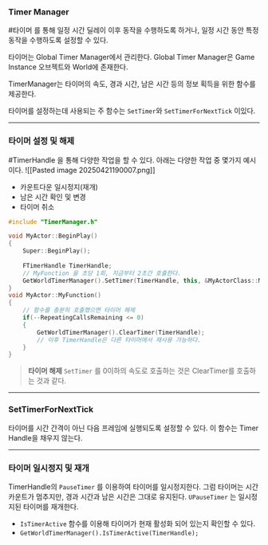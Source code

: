 ### Timer Manager
#타이머 를 통해 일정 시간 딜레이 이후 동작을 수행하도록 하거나, 일정 시간 동안 특정 동작을 수행하도록 설정할 수 있다.

타이머는 Global Timer Manager에서 관리한다.
Global Timer Manager은 Game Instance 오브젝트와 World에 존재한다.

TimerManager는 타이머의 속도, 경과 시간, 남은 시간 등의 정보 획득을 위한 함수를 제공한다.

타이머를 설정하는데 사용되는 주 함수는 `SetTimer`와 `SetTimerForNextTick` 이있다. 

--- 
### 타이머 설정 및 해제
#TimerHandle 을 통해 다양한 작업을 할 수 있다. 아래는 다양한 작업 중 몇가지 예시이다.
![[Pasted image 20250421190007.png]]
- 카운트다운 일시정지(재개)
- 남은 시간 확인 및 변경
- 타이머 취소
```cpp
#include "TimerManager.h"

void MyActor::BeginPlay()
{
	Super::BeginPlay();
	
	FTimerHandle TimerHandle;
	// MyFunction 을 초당 1회, 지금부터 2초간 호출한다.
	GetWorldTimerManager().SetTimer(TimerHandle, this, &MyActorClass::MyFunction, 1.0f, true, 2.0f);
}
void MyActor::MyFunction()
{
	// 함수를 충분히 호출했으면 타이머 해제
	if(--RepeatingCallsRemaining <= 0)
	{
		GetWorldTimerManager().ClearTimer(TimerHandle);
		// 이후 TimerHandle은 다른 타이머에서 재사용 가능하다.
	}
}
```

>__타이머 해제__
>`SetTimer` 를 0이하의 속도로 호출하는 것은 ClearTimer를 호출하는 것과 같다.

---

### SetTimerForNextTick
타이머를 시간 간격이 아닌 다음 프레임에 실행되도록 설정할 수 있다.
이 함수는 Timer Handle을 채우지 않는다.

---

### 타이머 일시정지 및 재개
TimerHandle의 `PauseTimer` 를 이용하여 타이머를 일시정지한다.
그럼 타이머는 시간 카운트가 멈추지만, 경과 시간과 남은 시간은 그대로 유지된다.
`UPauseTimer` 는 일시정지된 타이머를 재개한다.
- `IsTimerActive` 함수를 이용해 타이머가 현재 활성화 되어 있는지 확인할 수 있다.
- `GetWorldTimerManager().IsTimerActive(TimerHandle);`